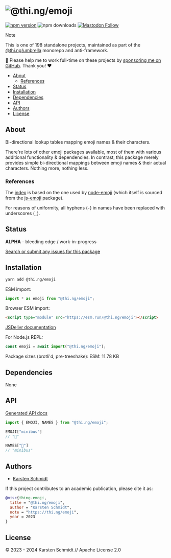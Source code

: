 <!-- This file is generated - DO NOT EDIT! -->
<!-- Please see: https://github.com/thi-ng/umbrella/blob/develop/CONTRIBUTING.md#changes-to-readme-files -->
# ![@thi.ng/emoji](https://media.thi.ng/umbrella/banners-20230807/thing-emoji.svg?2371a385)

[![npm version](https://img.shields.io/npm/v/@thi.ng/emoji.svg)](https://www.npmjs.com/package/@thi.ng/emoji)
![npm downloads](https://img.shields.io/npm/dm/@thi.ng/emoji.svg)
[![Mastodon Follow](https://img.shields.io/mastodon/follow/109331703950160316?domain=https%3A%2F%2Fmastodon.thi.ng&style=social)](https://mastodon.thi.ng/@toxi)

> [!NOTE]
> This is one of 198 standalone projects, maintained as part
> of the [@thi.ng/umbrella](https://github.com/thi-ng/umbrella/) monorepo
> and anti-framework.
>
> 🚀 Please help me to work full-time on these projects by [sponsoring me on
> GitHub](https://github.com/sponsors/postspectacular). Thank you! ❤️

- [About](#about)
  - [References](#references)
- [Status](#status)
- [Installation](#installation)
- [Dependencies](#dependencies)
- [API](#api)
- [Authors](#authors)
- [License](#license)

## About

Bi-directional lookup tables mapping emoji names & their characters.

There're lots of other emoji packages available, most of them with various
additional functionality & dependencies. In contrast, this package merely
provides simple bi-directional mappings between emoji names & their actual
characters. Nothing more, nothing less.

### References

The
[index](https://github.com/thi-ng/umbrella/blob/develop/packages/emoji/src/emoji.ts)
is based on the one used by
[node-emoji](https://raw.githubusercontent.com/omnidan/node-emoji/master/lib/emoji.json)
(which itself is sourced from the [js-emoji](https://github.com/iamcal/js-emoji)
package).

For reasons of uniformity, all hyphens (`-`) in names have been replaced with
underscores (`_`).

## Status

**ALPHA** - bleeding edge / work-in-progress

[Search or submit any issues for this package](https://github.com/thi-ng/umbrella/issues?q=%5Bemoji%5D+in%3Atitle)

## Installation

```bash
yarn add @thi.ng/emoji
```

ESM import:

```ts
import * as emoji from "@thi.ng/emoji";
```

Browser ESM import:

```html
<script type="module" src="https://esm.run/@thi.ng/emoji"></script>
```

[JSDelivr documentation](https://www.jsdelivr.com/)

For Node.js REPL:

```js
const emoji = await import("@thi.ng/emoji");
```

Package sizes (brotli'd, pre-treeshake): ESM: 11.78 KB

## Dependencies

None

## API

[Generated API docs](https://docs.thi.ng/umbrella/emoji/)

```ts
import { EMOJI, NAMES } from "@thi.ng/emoji";

EMOJI["minibus"]
// "🚐"

NAMES["🚐"]
// "minibus"
```

## Authors

- [Karsten Schmidt](https://thi.ng)

If this project contributes to an academic publication, please cite it as:

```bibtex
@misc{thing-emoji,
  title = "@thi.ng/emoji",
  author = "Karsten Schmidt",
  note = "https://thi.ng/emoji",
  year = 2023
}
```

## License

&copy; 2023 - 2024 Karsten Schmidt // Apache License 2.0
